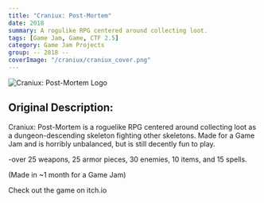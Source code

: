 ```yaml
---
title: "Craniux: Post-Mortem"
date: 2018
summary: A rogulike RPG centered around collecting loot.
tags: [Game Jam, Game, CTF 2.5]
category: Game Jam Projects 
group: -- 2018 --
coverImage: "/craniux/craniux_cover.png"
---
```


<img
src="/craniux/craniux_logo.png"
alt="Craniux: Post-Mortem Logo"
class="mx-auto"
/>

<section>
<h2>
Original Description: 
</h2>
<p>
Craniux: Post-Mortem is a roguelike RPG centered around collecting loot as a dungeon-descending skeleton fighting other skeletons. Made for a Game Jam and is horribly unbalanced, but is still decently fun to play.

-over 25 weapons, 25 armor pieces, 30 enemies, 10 items, and 15 spells.


(Made in ~1 month for a Game Jam)
</p>
</section>

<imagescroller data-images="/craniux/craniux_1.png,/craniux/craniux_2.png,/craniux/craniux_3.png,/craniux/craniux_4.png"></imagescroller>

<linkbutton href="https://collin-longoria.itch.io/craniux-post-mortem">Check out the game on itch.io</linkbutton>